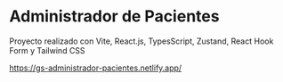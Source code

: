 # Administrador de Pacientes

Proyecto realizado con Vite, React.js, TypesScript, Zustand, React Hook Form y Tailwind CSS

https://gs-administrador-pacientes.netlify.app/
